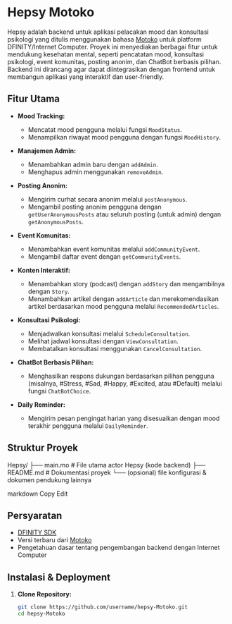# Hepsy Motoko

Hepsy adalah backend untuk aplikasi pelacakan mood dan konsultasi psikologi yang ditulis menggunakan bahasa [Motoko](https://github.com/dfinity/motoko) untuk platform DFINITY/Internet Computer. Proyek ini menyediakan berbagai fitur untuk mendukung kesehatan mental, seperti pencatatan mood, konsultasi psikologi, event komunitas, posting anonim, dan ChatBot berbasis pilihan. Backend ini dirancang agar dapat diintegrasikan dengan frontend untuk membangun aplikasi yang interaktif dan user-friendly.

## Fitur Utama

- **Mood Tracking:**  
  - Mencatat mood pengguna melalui fungsi `MoodStatus`.  
  - Menampilkan riwayat mood pengguna dengan fungsi `MoodHistory`.

- **Manajemen Admin:**  
  - Menambahkan admin baru dengan `addAdmin`.  
  - Menghapus admin menggunakan `removeAdmin`.

- **Posting Anonim:**  
  - Mengirim curhat secara anonim melalui `postAnonymous`.  
  - Mengambil posting anonim pengguna dengan `getUserAnonymousPosts` atau seluruh posting (untuk admin) dengan `getAnonymousPosts`.

- **Event Komunitas:**  
  - Menambahkan event komunitas melalui `addCommunityEvent`.  
  - Mengambil daftar event dengan `getCommunityEvents`.

- **Konten Interaktif:**  
  - Menambahkan story (podcast) dengan `addStory` dan mengambilnya dengan `Story`.  
  - Menambahkan artikel dengan `addArticle` dan merekomendasikan artikel berdasarkan mood pengguna melalui `RecommendedArticles`.

- **Konsultasi Psikologi:**  
  - Menjadwalkan konsultasi melalui `ScheduleConsultation`.  
  - Melihat jadwal konsultasi dengan `ViewConsultation`.  
  - Membatalkan konsultasi menggunakan `CancelConsultation`.

- **ChatBot Berbasis Pilihan:**  
  - Menghasilkan respons dukungan berdasarkan pilihan pengguna (misalnya, #Stress, #Sad, #Happy, #Excited, atau #Default) melalui fungsi `ChatBotChoice`.

- **Daily Reminder:**  
  - Mengirim pesan pengingat harian yang disesuaikan dengan mood terakhir pengguna melalui `DailyReminder`.

## Struktur Proyek

Hepsy/ ├── main.mo # File utama actor Hepsy (kode backend) ├── README.md # Dokumentasi proyek └── (opsional) file konfigurasi & dokumen pendukung lainnya

markdown
Copy
Edit

## Persyaratan

- [DFINITY SDK](https://sdk.dfinity.org/)
- Versi terbaru dari [Motoko](https://github.com/dfinity/motoko)
- Pengetahuan dasar tentang pengembangan backend dengan Internet Computer

## Instalasi & Deployment

1. **Clone Repository:**

   ```bash
   git clone https://github.com/username/hepsy-Motoko.git
   cd hepsy-Motoko
